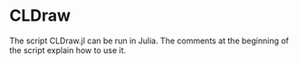 # CLDraw

The script CLDraw.jl can be run in Julia. The comments at the beginning of the script explain how to use it.
